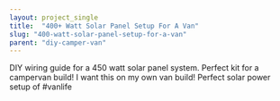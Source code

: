 ```yaml
---
layout: project_single
title:  "400+ Watt Solar Panel Setup For A Van"
slug: "400-watt-solar-panel-setup-for-a-van"
parent: "diy-camper-van"
---
```

DIY wiring guide for a 450 watt solar panel system. Perfect kit for a campervan build! I want this on my own van build! Perfect solar power setup of #vanlife